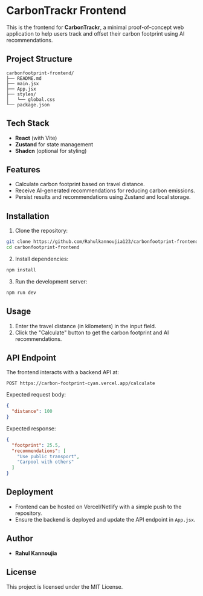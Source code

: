 # CarbonTrackr Frontend

This is the frontend for **CarbonTrackr**, a minimal proof-of-concept web application to help users track and offset their carbon footprint using AI recommendations.

## Project Structure
```
carbonfootprint-frontend/
├── README.md
├── main.jsx
├── App.jsx
├── styles/
│   └── global.css
└── package.json
```

## Tech Stack
- **React** (with Vite)
- **Zustand** for state management
- **Shadcn** (optional for styling)

## Features
- Calculate carbon footprint based on travel distance.
- Receive AI-generated recommendations for reducing carbon emissions.
- Persist results and recommendations using Zustand and local storage.

## Installation
1. Clone the repository:
```bash
git clone https://github.com/Rahulkannoujia123/carbonfootprint-frontend.git
cd carbonfootprint-frontend
```
2. Install dependencies:
```bash
npm install
```

3. Run the development server:
```bash
npm run dev
```

## Usage
1. Enter the travel distance (in kilometers) in the input field.
2. Click the "Calculate" button to get the carbon footprint and AI recommendations.

## API Endpoint
The frontend interacts with a backend API at:
```
POST https://carbon-footprint-cyan.vercel.app/calculate
```
Expected request body:
```json
{
  "distance": 100
}
```
Expected response:
```json
{
  "footprint": 25.5,
  "recommendations": [
    "Use public transport",
    "Carpool with others"
  ]
}
```

## Deployment
- Frontend can be hosted on Vercel/Netlify with a simple push to the repository.
- Ensure the backend is deployed and update the API endpoint in `App.jsx`.

## Author
- **Rahul Kannoujia**

## License
This project is licensed under the MIT License.

